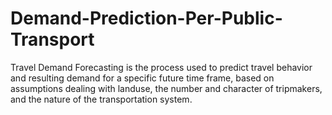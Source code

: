 # Demand-Prediction-Per-Public-Transport
Travel Demand Forecasting is the process used to predict travel behavior and resulting demand for a specific future time frame, based on assumptions dealing with landuse, the number and character of tripmakers, and the nature of the transportation system.
